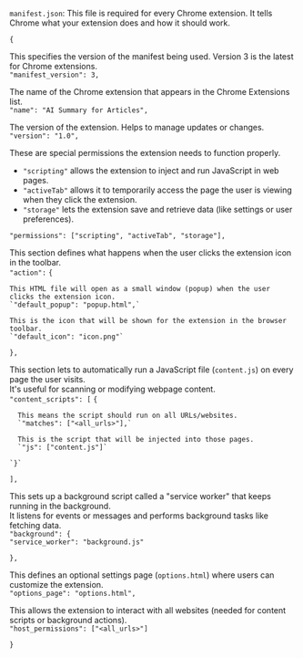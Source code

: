 `manifest.json`: This file is required for every Chrome extension. It tells Chrome what your extension does and how it should work.

`{`

  This specifies the version of the manifest being used. Version 3 is the latest for Chrome extensions.  
  `"manifest_version": 3,`

  The name of the Chrome extension that appears in the Chrome Extensions list.  
  `"name": "AI Summary for Articles",`

  The version of the extension. Helps to manage updates or changes.  
  `"version": "1.0",`

  These are special permissions the extension needs to function properly.  
  - `"scripting"` allows the extension to inject and run JavaScript in web pages.  
  - `"activeTab"` allows it to temporarily access the page the user is viewing when they click the extension.  
  - `"storage"` lets the extension save and retrieve data (like settings or user preferences). 

  `"permissions": ["scripting", "activeTab", "storage"],`

  This section defines what happens when the user clicks the extension icon in the toolbar.  
  `"action":` `{`
  
    This HTML file will open as a small window (popup) when the user clicks the extension icon.  
    `"default_popup": "popup.html",`
    
    This is the icon that will be shown for the extension in the browser toolbar.  
    `"default_icon": "icon.png"`

  `},`

  This section lets to automatically run a JavaScript file (`content.js`) on every page the user visits.  
  It's useful for scanning or modifying webpage content.  
  `"content_scripts": [`
    `{`

      This means the script should run on all URLs/websites.  
      `"matches": ["<all_urls>"],`

      This is the script that will be injected into those pages.  
      `"js": ["content.js"]`

    `}`

  `],`

  This sets up a background script called a "service worker" that keeps running in the background.  
  It listens for events or messages and performs background tasks like fetching data.  
  `"background": {`  
    `"service_worker": "background.js"`  

  `},`

  This defines an optional settings page (`options.html`) where users can customize the extension.  
  `"options_page": "options.html",`

  This allows the extension to interact with all websites (needed for content scripts or background actions).  
  `"host_permissions": ["<all_urls>"]`

`}`
